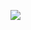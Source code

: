 ![](https://media.githubusercontent.com/media/dyzz/dyzz.github.io/master/images/PlayerBlockBackground.png)